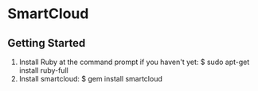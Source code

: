 # SmartCloud

## Getting Started
1. Install Ruby at the command prompt if you haven't yet:
	$ sudo apt-get install ruby-full
2. Install smartcloud:
	$ gem install smartcloud
